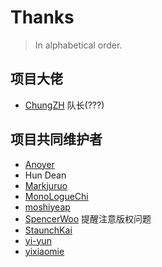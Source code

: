 # Thanks

> In alphabetical order.

## 项目大佬

- [ChungZH](https://chungzh.cn/) 队长(???)

## 项目共同维护者

- [Anoyer](https://anoyer.cn/)
- Hun Dean
- [Markjuruo](https://markjuruo.ooo/) 
- [MonoLogueChi](https://www.xxwhite.com/)
- [moshiyeap](https://liujunzhou.cn/)
- [SpencerWoo](https://spencerwoo.com/) 提醒注意版权问题
- [StaunchKai](https://staunchkai.com/)
- [yi-yun](https://yiyun.run)
- [yixiaomie](https://daiwen.me/)


